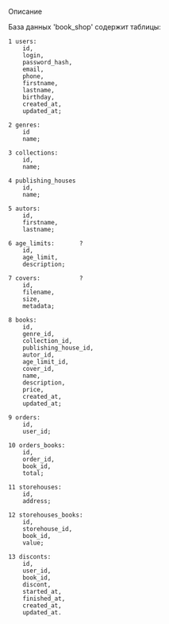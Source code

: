Описание

База данных 'book_shop' содержит таблицы:

	1 users:
		id,
		login,
		password_hash,
		email,	
		phone,
		firstname,
		lastname,	
		birthday,
		created_at,
	 	updated_at;	
	 	
	2 genres:
		id
		name;	
		
	3 collections:
		id,
		name;
		
	4 publishing_houses
		id,
		name;
		
	5 autors:
		id,
		firstname,
		lastname;	
		
	6 age_limits:		?
		id,
		age_limit,
		description;
		
	7 covers:			?
		id,
		filename,
		size,
		metadata;
		
	8 books:
		id,	
		genre_id,
	  	collection_id,
	  	publishing_house_id,
	  	autor_id,
	  	age_limit_id,
	  	cover_id,
	  	name,
		description,
		price,	
		created_at,
	  	updated_at;
	  	
	9 orders:
		id,
		user_id;
		
	10 orders_books:
		id,	
		order_id,
		book_id,
		total;
		
	11 storehouses:
		id,
		address;
		
	12 storehouses_books:
		id,	
		storehouse_id,
		book_id,
		value;
		
	13 disconts:
		id,
		user_id,
		book_id,
		discont,
		started_at,
		finished_at,
		created_at,
	  	updated_at.
	
